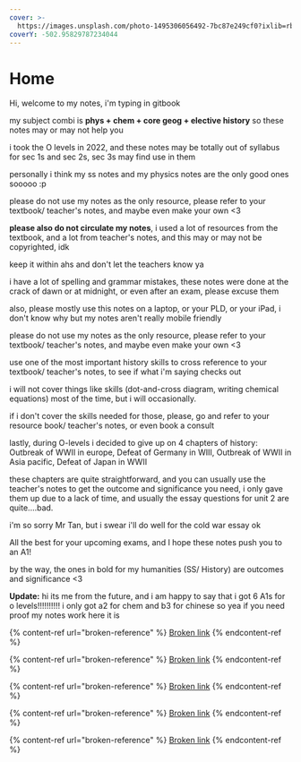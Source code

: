 ```yaml
---
cover: >-
  https://images.unsplash.com/photo-1495306056492-7bc87e249cf0?ixlib=rb-1.2.1&ixid=MnwxMjA3fDB8MHxwaG90by1wYWdlfHx8fGVufDB8fHx8
coverY: -502.95829787234044
---
```


# Home

Hi, welcome to my notes, i'm typing in gitbook

my subject combi is **phys + chem + core geog + elective history** so these notes may or may not help you

i took the O levels in 2022, and these notes may be totally out of syllabus for sec 1s and sec 2s, sec 3s may find use in them

personally i think my ss notes and my physics notes are the only good ones sooooo :p

please do not use my notes as the only resource, please refer to your textbook/ teacher's notes, and maybe even make your own  <3

**please also do not circulate my notes**, i used a lot of resources from the textbook, and a lot from teacher's notes, and this may or may not be copyrighted, idk

keep it within ahs and don't let the teachers know ya

i have a lot of spelling and grammar mistakes, these notes were done at the crack of dawn or at midnight, or even after an exam, please excuse them

also, please mostly use this notes on a laptop, or your PLD, or your iPad, i don't know why but my notes aren't really mobile friendly

please do not use my notes as the only resource, please refer to your textbook/ teacher's notes, and maybe even make your own  <3

use one of the most important history skills to cross reference to your textbook/ teacher's notes, to see if what i'm saying checks out

i will not cover things like skills (dot-and-cross diagram, writing chemical equations) most of the time, but i will occasionally.&#x20;

if i don't cover the skills needed for those, please, go and refer to your resource book/ teacher's notes, or even book a consult

lastly, during O-levels i decided to give up on 4 chapters of history: Outbreak of WWII in europe, Defeat of Germany in WIII, Outbreak of WWII in Asia pacific, Defeat of Japan in WWII

these chapters are quite straightforward, and you can usually use the teacher's notes to get the outcome and significance you need, i only gave them up due to a lack of time, and usually the essay questions for unit 2 are quite....bad.

i'm so sorry Mr Tan, but i swear i'll do well for the cold war essay ok

All the best for your upcoming exams, and I hope these notes push you to an A1!

by the way, the ones in bold for my humanities (SS/ History) are outcomes and significance <3

**Update:** hi its me from the future, and i am happy to say that i got 6 A1s for o levels!!!!!!!!!! i only got a2 for chem and b3 for chinese so yea if you need proof my notes work here it is

{% content-ref url="broken-reference" %}
[Broken link](broken-reference)
{% endcontent-ref %}

{% content-ref url="broken-reference" %}
[Broken link](broken-reference)
{% endcontent-ref %}

{% content-ref url="broken-reference" %}
[Broken link](broken-reference)
{% endcontent-ref %}

{% content-ref url="broken-reference" %}
[Broken link](broken-reference)
{% endcontent-ref %}

{% content-ref url="broken-reference" %}
[Broken link](broken-reference)
{% endcontent-ref %}
